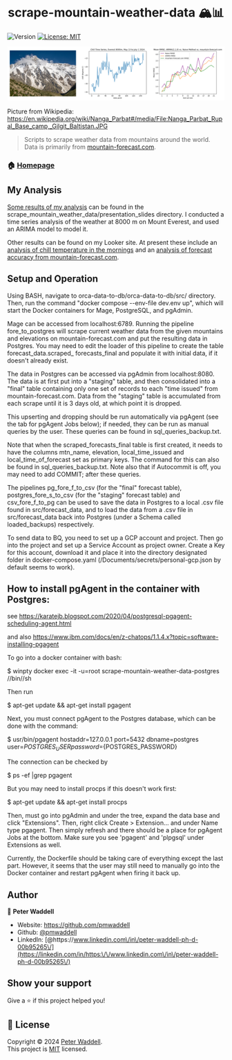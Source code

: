 <h1 align="center">scrape-mountain-weather-data 🏔️📊</h1>
<p>
  <img alt="Version" src="https://img.shields.io/badge/version-0.0.1-blue.svg?cacheSeconds=2592000" />
  <a href="https://www.mit.edu/~amini/LICENSE.md" target="_blank">
    <img alt="License: MIT" src="https://img.shields.io/badge/License-MIT-yellow.svg" />
  </a>
</p>

![logo](logo.PNG)

Picture from Wikipedia: https://en.wikipedia.org/wiki/Nanga_Parbat#/media/File:Nanga_Parbat_Rupal_Base_camp,_Gilgit_Baltistan.JPG

> Scripts to scrape weather data from mountains around the world. Data is primarily from [mountain-forecast.com](mountain-forecast.com).

### 🏠 [Homepage](https://github.com/pmwaddell/scrape-mountain-weather-data)

## My Analysis

[Some results of my analysis](scrape_mountain_weather_data/presentation_slides/Time%20Series%20Analysis%20of%20Chill%20Data,%20Everest%20at%208000m.pdf) 
can be found in the scrape_mountain_weather_data/presentation_slides directory.
I conducted a time series analysis of the weather at 8000 m on Mount Everest, and used an ARIMA model to model it.

Other results can be found on my Looker site. At present these include 
an [analysis of chill temperature in the mornings](https://lookerstudio.google.com/reporting/4ff637e7-e6ae-4ba6-aea8-29ba9644274c/page/p_gcdwzk72id) 
and an [analysis of forecast accuracy from mountain-forecast.com](https://lookerstudio.google.com/reporting/67e87d45-2538-4f23-b88c-3118c33e85d6/page/p_e0yqxss9id).

## Setup and Operation

Using BASH, navigate to orca-data-to-db/orca-data-to-db/src/ directory. 
Then, run the command "docker compose --env-file dev.env up", which will start the Docker 
containers for Mage, PostgreSQL, and pgAdmin.

Mage can be accessed from localhost:6789. Running the pipeline fore_to_postgres will scrape
current weather data from the given mountains and elevations on mountain-forecast.com and put the resulting 
data in Postgres. You may need to edit the loader of this pipeline to create the table forecast_data.scraped_
forecasts_final and populate it with initial data, if it doesn't already exist.


The data in Postgres can be accessed via pgAdmin from localhost:8080. The data is at first put into
a "staging" table, and then consolidated into a "final" table containing only one set of records to each
"time issued" from mountain-forecast.com. Data from the "staging" table is accumulated from each scrape 
until it is 3 days old, at which point it is dropped. 

This upserting and dropping should be run automatically via pgAgent (see the tab for pgAgent Jobs below); 
if needed, they can be run as manual queries by the user. These queries can be found in sql_queries_backup.txt.

Note that when the scraped_forecasts_final table is first created, it needs to have the columns mtn_name, 
elevation, local_time_issued and local_time_of_forecast set as primary keys. The command for this can also be found
in sql_queries_backup.txt. Note also that if Autocommit is off, you may need to add COMMIT; after these queries.

The pipelines pg_fore_f_to_csv (for the "final" forecast table), postgres_fore_s_to_csv (for the "staging" forecast table) 
and csv_fore_f_to_pg can be used to save the data in Postgres to a local .csv file  found in src/forecast_data, and to 
load the data from a .csv file in src/forecast_data back into Postgres (under a Schema called loaded_backups) respectively.

To send data to BQ, you need to set up a GCP account and project. Then go into the project and set up a 
Service Account as project owner. Create a Key for this account, download it and place it into the directory
designated folder in docker-compose.yaml (/Documents/secrets/personal-gcp.json by default seems to work).

## How to install pgAgent in the container with Postgres:

see 
https://karatejb.blogspot.com/2020/04/postgresql-pgagent-scheduling-agent.html

and also
https://www.ibm.com/docs/en/z-chatops/1.1.4.x?topic=software-installing-pgagent

To go into a docker container with bash:

$ winpty docker exec -it -u=root scrape-mountain-weather-data-postgres //bin//sh

Then run 

$ apt-get update && apt-get install pgagent

Next, you must connect pgAgent to the Postgres database, which can be done with the command:

\$ usr/bin/pgagent hostaddr=127.0.0.1 port=5432 dbname=postgres user=${POSTGRES_USER} password=${POSTGRES_PASSWORD}

The connection can be checked by 

$ ps -ef |grep pgagent

But you may need to install procps if this doesn't work first:

$ apt-get update && apt-get install procps

Then, must go into pgAdmin and under the tree, expand the data base and click "Extensions".
Then, right click Create > Extension... and under Name type pgagent.
Then simply refresh and there should be a place for pgAgent Jobs at the bottom. 
Make sure you see 'pgagent' and 'plpgsql' under Extensions as well.

Currently, the Dockerfile should be taking care of everything except the last part. 
However, it seems that the user may still need to manually go into the Docker container
and restart pgAgent when firing it back up.

## Author

👤 **Peter Waddell**

* Website: https://github.com/pmwaddell
* Github: [@pmwaddell](https://github.com/pmwaddell)
* LinkedIn: [@https:\/\/www.linkedin.com\/in\/peter-waddell-ph-d-00b95265\/](https://linkedin.com/in/https:\/\/www.linkedin.com\/in\/peter-waddell-ph-d-00b95265\/)

## Show your support

Give a ⭐️ if this project helped you!

## 📝 License

Copyright © 2024 [Peter Waddell](https://github.com/pmwaddell).<br />
This project is [MIT](https://www.mit.edu/~amini/LICENSE.md) licensed.
